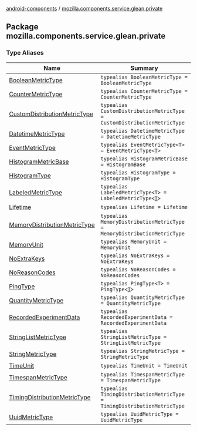 [android-components](../index.md) / [mozilla.components.service.glean.private](./index.md)

## Package mozilla.components.service.glean.private

### Type Aliases

| Name | Summary |
|---|---|
| [BooleanMetricType](-boolean-metric-type.md) | `typealias BooleanMetricType = BooleanMetricType` |
| [CounterMetricType](-counter-metric-type.md) | `typealias CounterMetricType = CounterMetricType` |
| [CustomDistributionMetricType](-custom-distribution-metric-type.md) | `typealias CustomDistributionMetricType = CustomDistributionMetricType` |
| [DatetimeMetricType](-datetime-metric-type.md) | `typealias DatetimeMetricType = DatetimeMetricType` |
| [EventMetricType](-event-metric-type.md) | `typealias EventMetricType<T> = EventMetricType<`[`T`](-event-metric-type.md#T)`>` |
| [HistogramMetricBase](-histogram-metric-base.md) | `typealias HistogramMetricBase = HistogramBase` |
| [HistogramType](-histogram-type.md) | `typealias HistogramType = HistogramType` |
| [LabeledMetricType](-labeled-metric-type.md) | `typealias LabeledMetricType<T> = LabeledMetricType<`[`T`](-labeled-metric-type.md#T)`>` |
| [Lifetime](-lifetime.md) | `typealias Lifetime = Lifetime` |
| [MemoryDistributionMetricType](-memory-distribution-metric-type.md) | `typealias MemoryDistributionMetricType = MemoryDistributionMetricType` |
| [MemoryUnit](-memory-unit.md) | `typealias MemoryUnit = MemoryUnit` |
| [NoExtraKeys](-no-extra-keys.md) | `typealias NoExtraKeys = NoExtraKeys` |
| [NoReasonCodes](-no-reason-codes.md) | `typealias NoReasonCodes = NoReasonCodes` |
| [PingType](-ping-type.md) | `typealias PingType<T> = PingType<`[`T`](-ping-type.md#T)`>` |
| [QuantityMetricType](-quantity-metric-type.md) | `typealias QuantityMetricType = QuantityMetricType` |
| [RecordedExperimentData](-recorded-experiment-data.md) | `typealias RecordedExperimentData = RecordedExperimentData` |
| [StringListMetricType](-string-list-metric-type.md) | `typealias StringListMetricType = StringListMetricType` |
| [StringMetricType](-string-metric-type.md) | `typealias StringMetricType = StringMetricType` |
| [TimeUnit](-time-unit.md) | `typealias TimeUnit = TimeUnit` |
| [TimespanMetricType](-timespan-metric-type.md) | `typealias TimespanMetricType = TimespanMetricType` |
| [TimingDistributionMetricType](-timing-distribution-metric-type.md) | `typealias TimingDistributionMetricType = TimingDistributionMetricType` |
| [UuidMetricType](-uuid-metric-type.md) | `typealias UuidMetricType = UuidMetricType` |
